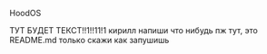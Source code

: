 HoodOS

ТУТ БУДЕТ ТЕКСТ!!1!!11!1
кирилл напиши что нибудь пж тут, это README.md
только скажи как запушишь
